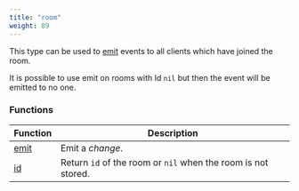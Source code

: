 ```yaml
---
title: "room"
weight: 89
---
```


This type can be used to [emit](./emit) events to all clients which have joined the room.

It is possible to use emit on rooms with Id `nil` but then the event will be emitted to no one.

### Functions

Function | Description
------ | -----------
[emit](./emit) | Emit a *change*.
[id](.id) | Return `id` of the room or `nil` when the room is not stored.

